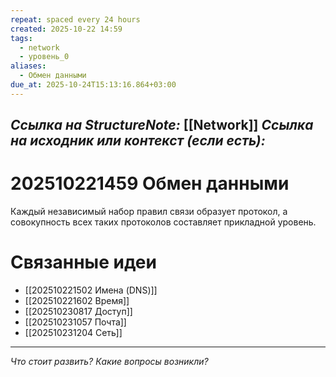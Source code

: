 ```yaml
---
repeat: spaced every 24 hours
created: 2025-10-22 14:59
tags:
  - network
  - уровень_0
aliases:
  - Обмен данными
due_at: 2025-10-24T15:13:16.864+03:00
---
```

*Ссылка на StructureNote:* [[Network]] 
*Ссылка на исходник или контекст (если есть):*
- 

# 202510221459 Обмен данными

Каждый независимый набор правил связи образует протокол, а совокупность всех таких протоколов составляет прикладной уровень.

# Связанные идеи

- [[202510221502 Имена (DNS)]]
- [[202510221602 Время]]
- [[202510230817 Доступ]]
- [[202510231057 Почта]]
- [[202510231204 Сеть]] 

---

*Что стоит развить? Какие вопросы возникли?*
